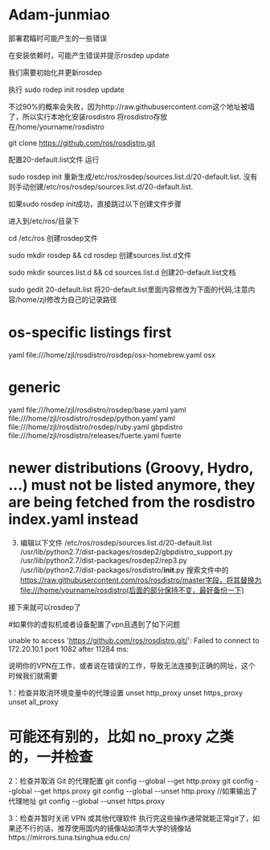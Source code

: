 # Adam-junmiao
部署君瞄时可能产生的一些错误

在安装依赖时，可能产生错误并提示rosdep update

我们需要初始化并更新rosdep

执行
sudo rodep init
rosdep update

不过90%的概率会失败，因为http://raw.githubusercontent.com这个地址被墙了，所以实行本地化安装rosdistro
将rosdistro存放在/home/yourname/rosdistro

git clone https://github.com/ros/rosdistro.git


配置20-default.list文件
运行

sudo rosdep init
重新生成/etc/ros/rosdep/sources.list.d/20-default.list. 没有则手动创建/etc/ros/rosdep/sources.list.d/20-default.list.

如果sudo rosdep init成功，直接跳过以下创建文件步骤

进入到/etc/ros/目录下

cd /etc/ros
创建rosdep文件

sudo mkdir rosdep && cd rosdep
创建sources.list.d文件

sudo mkdir sources.list.d && cd sources.list.d
创建20-default.list文档

sudo gedit 20-default.list
将20-default.list里面内容修改为下面的代码,注意内容/home/zjl修改为自己的记录路径

# os-specific listings first
yaml file:///home/zjl/rosdistro/rosdep/osx-homebrew.yaml osx

# generic
yaml file:///home/zjl/rosdistro/rosdep/base.yaml
yaml file:///home/zjl/rosdistro/rosdep/python.yaml
yaml file:///home/zjl/rosdistro/rosdep/ruby.yaml
gbpdistro file:///home/zjl/rosdistro/releases/fuerte.yaml fuerte

# newer distributions (Groovy, Hydro, ...) must not be listed anymore, they are being fetched from the rosdistro index.yaml instead
3. 编辑以下文件
/etc/ros/rosdep/sources.list.d/20-default.list
    /usr/lib/python2.7/dist-packages/rosdep2/gbpdistro_support.py
    /usr/lib/python2.7/dist-packages/rosdep2/rep3.py
    /usr/lib/python2.7/dist-packages/rosdistro/__init__.py
搜索文件中的 https://raw.githubusercontent.com/ros/rosdistro/master字段，将其替换为file:///home/yourname/rosdistro(后面的部分保持不变，最好备份一下)

接下来就可以rosdep了

#如果你的虚拟机或者设备配置了vpn且遇到了如下问题

unable to access 'https://github.com/ros/rosdistro.git/': Failed to connect to 172.20.10.1 port 1082 after 11284 ms:

说明你的VPN在工作，或者说在错误的工作，导致无法连接到正确的网址，这个时候我们就需要 

1：检查并取消环境变量中的代理设置
unset http_proxy
unset https_proxy
unset all_proxy
# 可能还有别的，比如 no_proxy 之类的，一并检查

2：检查并取消 Git 的代理配置
git config --global --get http.proxy
git config --global --get https.proxy
git config --global --unset http.proxy //如果输出了代理地址
git config --global --unset https.proxy

3：检查并暂时关闭 VPN 或其他代理软件
执行完这些操作通常就能正常git了，如果还不行的话，推荐使用国内的镜像站如清华大学的镜像站https://mirrors.tuna.tsinghua.edu.cn/
